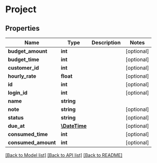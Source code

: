 # Project

## Properties
Name | Type | Description | Notes
------------ | ------------- | ------------- | -------------
**budget_amount** | **int** |  | [optional] 
**budget_time** | **int** |  | [optional] 
**customer_id** | **int** |  | [optional] 
**hourly_rate** | **float** |  | [optional] 
**id** | **int** |  | [optional] 
**login_id** | **int** |  | [optional] 
**name** | **string** |  | 
**note** | **string** |  | [optional] 
**status** | **string** |  | [optional] 
**due_at** | [**\DateTime**](Date.md) |  | [optional] 
**consumed_time** | **int** |  | [optional] 
**consumed_amount** | **int** |  | [optional] 

[[Back to Model list]](../README.md#documentation-for-models) [[Back to API list]](../README.md#documentation-for-api-endpoints) [[Back to README]](../README.md)


